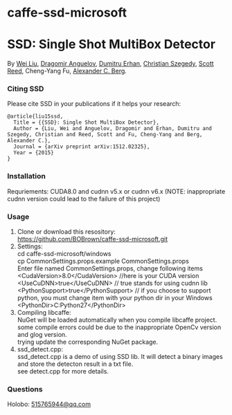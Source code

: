 # caffe-ssd-microsoft

# SSD: Single Shot MultiBox Detector
By [Wei Liu](http://www.cs.unc.edu/~wliu/), [Dragomir Anguelov](http://research.google.com/pubs/DragomirAnguelov.html), [Dumitru Erhan](http://research.google.com/pubs/DumitruErhan.html), [Christian Szegedy](http://research.google.com/pubs/ChristianSzegedy.html), [Scott Reed](http://www-personal.umich.edu/~reedscot/), Cheng-Yang Fu, [Alexander C. Berg](http://acberg.com).

### Citing SSD

Please cite SSD in your publications if it helps your research:

    @article{liu15ssd,
      Title = {{SSD}: Single Shot MultiBox Detector},
      Author = {Liu, Wei and Anguelov, Dragomir and Erhan, Dumitru and Szegedy, Christian and Reed, Scott and Fu, Cheng-Yang and Berg, Alexander C.},
      Journal = {arXiv preprint arXiv:1512.02325},
      Year = {2015}
    }
	
### Installation
Requriements: CUDA8.0 and cudnn v5.x or  cudnn v6.x (NOTE: inappropriate cudnn version could lead to the failure of this project)

### Usage
  1. Clone or download this resository:<br>
  https://github.com/BOBrown/caffe-ssd-microsoft.git<br>
  2. Settings:<br>
  cd caffe-ssd-microsoft/windows<br>
  cp CommonSettings.props.example CommonSettings.props<br>
  Enter file named CommonSettings.props, change following items<br>
    \<CudaVersion\>8.0\<\/CudaVersion\>  //here is your CUDA version<br>
	\<UseCuDNN\>true\<\/UseCuDNN\>       // true stands for using cudnn lib<br>
	\<PythonSupport\>true\<\/PythonSupport\> // if you choose to support python, you must change <PythonDir> item with your python dir in your Windows<br>
	\<PythonDir\>C:Python27\<\/PythonDir\> <br>
  3. Compiling libcaffe:<br>
  NuGet will be loaded automatically when you compile libcaffe project.<br>
  some compile errors could be due to the inappropriate OpenCv version and glog version.<br>
  trying update the corresponding NuGet package.<br>
  4. ssd_detect.cpp:<br>
  ssd_detect.cpp is a demo of using SSD lib. It will detect a binary images and store the detecton result in a txt file.<br>
  see detect.cpp for more details.<br>

### Questions

Holobo: 515765944@qq.com  